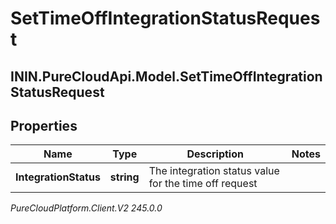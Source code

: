 # SetTimeOffIntegrationStatusRequest

## ININ.PureCloudApi.Model.SetTimeOffIntegrationStatusRequest

## Properties

|Name | Type | Description | Notes|
|------------ | ------------- | ------------- | -------------|
| **IntegrationStatus** | **string** | The integration status value for the time off request | |



_PureCloudPlatform.Client.V2 245.0.0_
